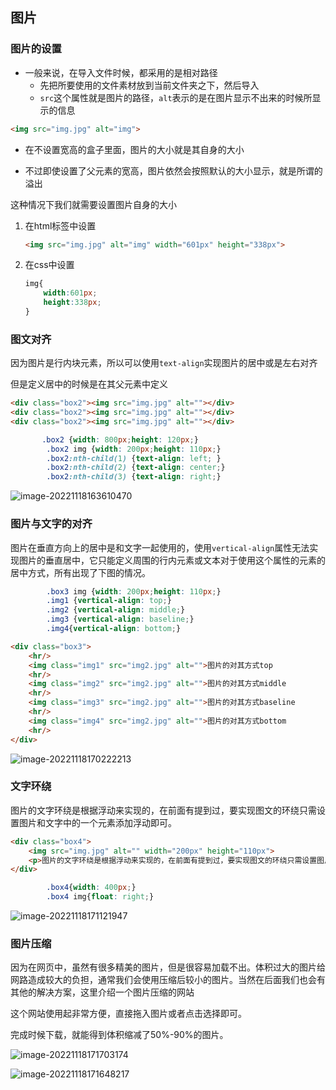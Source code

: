 ## 图片



### 图片的设置

* 一般来说，在导入文件时候，都采用的是相对路径
  * 先把所要使用的文件素材放到当前文件夹之下，然后导入
  * `src`这个属性就是图片的路径，`alt`表示的是在图片显示不出来的时候所显示的信息

```html
<img src="img.jpg" alt="img">   
```



* 在不设置宽高的盒子里面，图片的大小就是其自身的大小

* 不过即使设置了父元素的宽高，图片依然会按照默认的大小显示，就是所谓的溢出

  

  

这种情况下我们就需要设置图片自身的大小

1. 在html标签中设置

   ```html
   <img src="img.jpg" alt="img" width="601px" height="338px">
   ```

2. 在css中设置

   ```css
   img{
       width:601px;
       height:338px;
   }
   ```

   

### 图文对齐

因为图片是行内块元素，所以可以使用`text-align`实现图片的居中或是左右对齐

但是定义居中的时候是在其父元素中定义

```html
<div class="box2"><img src="img.jpg" alt=""></div>
<div class="box2"><img src="img.jpg" alt=""></div>
<div class="box2"><img src="img.jpg" alt=""></div>
```

```css
       .box2 {width: 800px;height: 120px;}
        .box2 img {width: 200px;height: 110px;}
		.box2:nth-child(1) {text-align: left; }
        .box2:nth-child(2) {text-align: center;}
        .box2:nth-child(3) {text-align: right;}
```



![image-20221118163610470](C:\Users\xu\AppData\Roaming\Typora\typora-user-images\image-20221118163610470.png)



### 图片与文字的对齐

图片在垂直方向上的居中是和文字一起使用的，使用`vertical-align`属性无法实现图片的垂直居中，它只能定义周围的行内元素或文本对于使用这个属性的元素的居中方式，所有出现了下图的情况。

```css
        .box3 img {width: 200px;height: 110px;}
        .img1 {vertical-align: top;}
        .img2 {vertical-align: middle;}
        .img3 {vertical-align: baseline;}
        .img4{vertical-align: bottom;}
```

```html
<div class="box3">
    <hr/>
    <img class="img1" src="img2.jpg" alt="">图片的对其方式top
    <hr/>
    <img class="img2" src="img2.jpg" alt="">图片的对其方式middle
    <hr/>
    <img class="img3" src="img2.jpg" alt="">图片的对其方式baseline
    <hr/>
    <img class="img4" src="img2.jpg" alt="">图片的对其方式bottom
    <hr/>
</div>
```



![image-20221118170222213](C:\Users\xu\AppData\Roaming\Typora\typora-user-images\image-20221118170222213.png)

### 文字环绕

图片的文字环绕是根据浮动来实现的，在前面有提到过，要实现图文的环绕只需设置图片和文字中的一个元素添加浮动即可。

```html
<div class="box4">
    <img src="img.jpg" alt="" width="200px" height="110px">
    <p>图片的文字环绕是根据浮动来实现的，在前面有提到过，要实现图文的环绕只需设置图片和文字中的一个元素添加浮动即可。</p>
</div>
```

```css
        .box4{width: 400px;}
        .box4 img{float: right;}
```



![image-20221118171121947](C:\Users\xu\AppData\Roaming\Typora\typora-user-images\image-20221118171121947.png)



### 图片压缩

因为在网页中，虽然有很多精美的图片，但是很容易加载不出。体积过大的图片给网路造成较大的负担，通常我们会使用压缩后较小的图片。当然在后面我们也会有其他的解决方案，这里介绍一个图片压缩的网站

这个网站使用起非常方便，直接拖入图片或者点击选择即可。

完成时候下载，就能得到体积缩减了50%-90%的图片。

![image-20221118171703174](C:\Users\xu\AppData\Roaming\Typora\typora-user-images\image-20221118171703174.png)

![image-20221118171648217](C:\Users\xu\AppData\Roaming\Typora\typora-user-images\image-20221118171648217.png)
